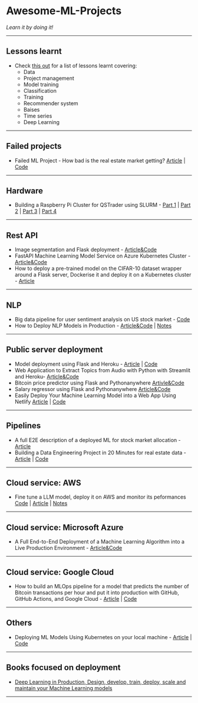 # Awesome-ML-Projects
*Learn it by doing it!*
***

## Lessons learnt
- Check [this out](https://github.com/kyaiooiayk/Awesome-ML-Lessons-Learnt/blob/main/README.md) for a list of lessons learnt covering:
  - Data
  - Project management
  - Model training
  - Classification
  - Training
  - Recommender system
  - Baises
  - Time series
  - Deep Learning
***

## Failed projects
- Failed ML Project - How bad is the real estate market getting? [Article](https://www.datafantic.com/failed-project-how-bad-is-the-real-estate-market-getting/) | [Code](https://deepnote.com/workspace/datafantic-3bd1a992-4cfb-4c56-aaaf-931ce087ce8c/project/2022-11-28-How-bad-is-the-real-estate-market-getting-05acae7c-cc6f-4ff0-9048-f4b466d0ea50/notebook/00%20-%20Project%20Summary-c998bc379db741699219a041c4bb0cc0)
***

## Hardware
- Building a Raspberry Pi Cluster for QSTrader using SLURM - [Part 1](https://www.quantstart.com/articles/building-a-raspberry-pi-cluster-for-qstrader-using-slurm-part-1/) | [Part 2](https://www.quantstart.com/articles/building-a-raspberry-pi-cluster-for-qstrader-using-slurm-part-2/) | [Part 3](https://www.quantstart.com/articles/building-a-raspberry-pi-cluster-for-qstrader-using-slurm-part-3/) | [Part 4](https://www.quantstart.com/articles/building-a-raspberry-pi-cluster-for-qstrader-using-slurm-part-4/)
***

## Rest API
- Image segmentation and Flask deployment - [Article&Code](https://theaisummer.com/deploy-flask-tensorflow/)
- FastAPI Machine Learning Model Service on Azure Kubernetes Cluster - [Article&Code](https://github.com/ethen8181/machine-learning/tree/master/model_deployment/fastapi_kubernetes)
- How to deploy a pre-trained model on the CIFAR-10 dataset wrapper around a Flask server, Dockerise it and deploy it on a Kubernetes cluster - [Article](https://opensource.com/article/20/9/deep-learning-model-kubernetes)
***

## NLP
- Big data pipeline for user sentiment analysis on US stock market - [Code](https://github.com/shafiab/HashtagCashtag)
- How to Deploy NLP Models in Production - [Article&Code](https://neptune.ai/blog/deploy-nlp-models-in-production) | [Notes](https://github.com/kyaiooiayk/Kubernetes-Notes/tree/main/tutorials/NLP_Flask_Docker_minikube)
***

## Public server deployment
- Model deployment using Flask and Heroku - [Article](https://towardsdatascience.com/model-deployment-using-flask-c5dcbb6499c9) | [Code](https://github.com/ravi207/Model_Deployment)
- Web Application to Extract Topics from Audio with Python with Streamlit and Heroku- [Article&Code](https://www.kdnuggets.com/2023/01/creating-web-application-extract-topics-audio-python.html)
- Bitcoin price predictor using Flask and Pythonanywhere [Artivle&Code](https://medium.com/analytics-vidhya/how-to-deploy-simple-machine-learning-models-for-free-56cdccc62b8d)
- Salary regressor using Flask and Pythonanywhere [Article&Code](https://medium.com/@kaustuv.kunal/how-to-deploy-and-host-machine-learning-model-de8cfe4de9c5)
- Easily Deploy Your Machine Learning Model into a Web App Using Netlify [Article](https://www.analyticsvidhya.com/blog/2021/04/easily-deploy-your-machine-learning-model-into-a-web-app-netlify/) | [Code](https://github.com/arnaldododo/Heart-disease-detection)
***

## Pipelines
- A full E2E description of a deployed ML for stock market allocation - [Article](https://principiamundi.com/posts/didact-anatomy/?utm_source=substack&utm_medium=email)
- Building a Data Engineering Project in 20 Minutes for real estate data - [Article](https://www.sspaeti.com/blog/data-engineering-project-in-twenty-minutes/) | [Code](https://github.com/sspaeti-com/practical-data-engineering)
***

## Cloud service: AWS
- Fine tune a LLM model, deploy it on AWS and monitor its peformances [Code](https://github.com/graviraja/MLOps-Basics) | [Article](https://www.ravirajag.dev/blog/mlops-project-setup-part1) | [Notes](https://github.com/kyaiooiayk/MLOPs-NLP-Project-Fine-Tuning-Transformer)
***

## Cloud service: Microsoft Azure
- A Full End-to-End Deployment of a Machine Learning Algorithm into a Live Production Environment - [Article&Code](https://www.kdnuggets.com/2021/12/deployment-machine-learning-algorithm-live-production-environment.html)
***

## Cloud service: Google Cloud
- How to build an MLOps pipeline for a model that predicts the number of Bitcoin transactions per hour and put it into production with GitHub, GitHub Actions, and Google Cloud - [Article](https://neptune.ai/blog/build-mlops-pipelines-with-github-actions-guide) | [Code](https://neptune.ai/blog/build-mlops-pipelines-with-github-actions-guide)
***

## Others
- Deploying ML Models Using Kubernetes on your local machine - [Article](https://www.analyticsvidhya.com/blog/2022/01/deploying-ml-models-using-kubernetes/) | [Code](https://github.com/HSubbu/AV-k8s-placement-app)
***

## Books focused on deployment
- [Deep Learning in Production, Design, develop, train, deploy, scale and maintain your Machine Learning models](https://theaisummer.com/deep-learning-in-production-book/)
***
